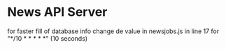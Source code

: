 # News API Server

 for faster fill of database info change de value in newsjobs.js in line 17 for  "*/10 * * * * *"   (10 seconds)